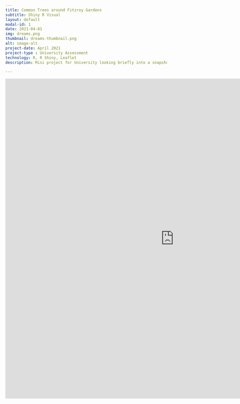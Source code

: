 ```yaml
---
title: Common Trees around Fitzroy Gardens
subtitle: Shiny R Visual
layout: default
modal-id: 1
date: 2021-04-01
img: dreams.png
thumbnail: dreams-thumbnail.png
alt: image-alt
project-date: April 2021
project-type : University Assessment
technology: R, R Shiny, Leaflet
description: Mini project for University looking briefly into a snapshot on plant data at the Fitzroy Gardens. This was my first introduction into using R Shiny as well as Leaflet.

---
```


<iframe src="https://braedenalford.shinyapps.io/fitzroygardens/" height="1000" width="1050" allowfullscreen="" frameborder="0">
    </iframe>
